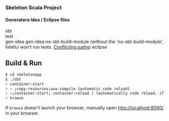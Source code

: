 ### Skeleton Scala Project

#### Generatera Idea / Eclipse files

sbt    
test    
gen-idea
gen-idea no-sbt-build-module (without the 'no-sbt-build-module', IntelliJ won't run tests. [Conflicting paths](https://github.com/mpeltonen/sbt-idea/issues/200))
eclipse



## Build & Run ##

```sh
$ cd skeletonapp
$ ./sbt
> container:start
> ~ ;copy-resources;aux-compile (automatic code reload)
> ~;container:start; container:reload / (automatically code reload, if the above does not work)
> browse
```

If `browse` doesn't launch your browser, manually open [http://localhost:8080/](http://localhost:8080/) in your browser.
